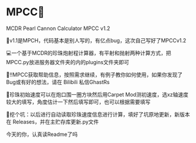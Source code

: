 # MPCC📗
MCDR Pearl Cannon Calculator
MPCC v1.2

🎫v1.1是MPCH，代码基本是别人写的，有亿点bug，这次自己写好了MPCCv1.2

💻一个基于MCDR的珍珠炮射程计算器，有平射和抛射两种计算方式，把MPCC.py放进服务器文件夹的内的plugins文件夹即可

📣!!MPCC获取帮助信息，按照需求继续，有例子教你如何使用，如果你发现了Bug或有好的想法，请在 Bilibili 私信GhastRs

📒珍珠初始速度可以在炮口围一圈方块然后用Carpet Mod测初速度，选xz轴速度较大的填写，角度估计一下然后填写即可，也可以根据需要填写

🌸挖个坑：以后进行自动读取珍珠速度信息进行计算，填好了坑原地更新，新版本在 Releases，并在主贮存库更新.py文件

今天的你，认真读Readme了吗
